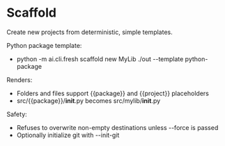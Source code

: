 # Scaffold

Create new projects from deterministic, simple templates.

Python package template:
- python -m ai.cli.fresh scaffold new MyLib ./out --template python-package

Renders:
- Folders and files support {{package}} and {{project}} placeholders
- src/{{package}}/__init__.py becomes src/mylib/__init__.py

Safety:
- Refuses to overwrite non-empty destinations unless --force is passed
- Optionally initialize git with --init-git

